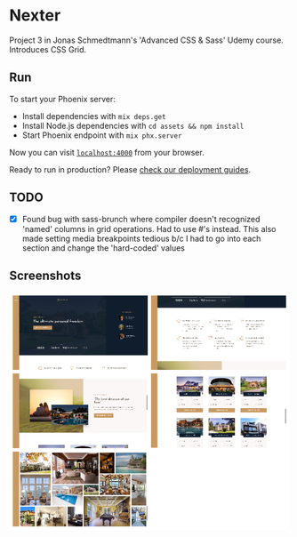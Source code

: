 # Nexter
Project 3 in Jonas Schmedtmann's 'Advanced CSS & Sass' Udemy course. Introduces CSS Grid.

## Run
To start your Phoenix server:

  * Install dependencies with `mix deps.get`
  * Install Node.js dependencies with `cd assets && npm install`
  * Start Phoenix endpoint with `mix phx.server`

Now you can visit [`localhost:4000`](http://localhost:4000) from your browser.

Ready to run in production? Please [check our deployment guides](http://www.phoenixframework.org/docs/deployment).

## TODO
- [x] Found bug with sass-brunch where compiler doesn't recognized 'named' columns in grid operations. Had to use #'s instead. This also made setting media breakpoints tedious b/c I had to go into each section and change the 'hard-coded' values 

## Screenshots
![Home Screen](.screenshots/combined.png)
